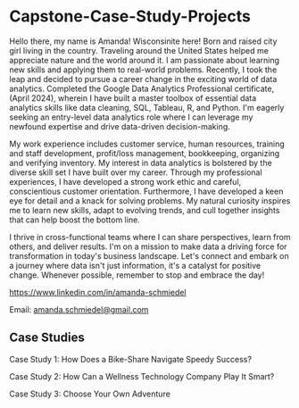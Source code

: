 # Capstone-Case-Study-Projects
Hello there, my name is Amanda!
Wisconsinite here! Born and raised city girl living in the country. Traveling around the United States helped me appreciate nature and the world around it. I am passionate about learning new skills and applying them to real-world problems. Recently, I took the leap and decided to pursue a career change in the exciting world of data analytics. Completed the Google Data Analytics Professional certificate, (April  2024), wherein I have built a master toolbox of essential data analytics skills like data cleaning, SQL, Tableau, R, and Python. I'm eagerly seeking an entry-level data analytics role where I can leverage my newfound expertise and drive data-driven decision-making.

My work experience includes customer service, human resources, training and staff development, profit/loss management, bookkeeping, organizing and verifying inventory. My interest in data analytics is bolstered by the diverse skill set I have built over my career. Through my professional experiences, I have developed a strong work ethic and careful, conscientious customer orientation. Furthermore, I have developed a keen eye for detail and a knack for solving problems. My natural curiosity inspires me to learn new skills, adapt to evolving trends, and cull together insights that can help boost the bottom line. 

I thrive in cross-functional teams where I can share perspectives, learn from others, and deliver results. I'm on a mission to make data a driving force for transformation in today's business landscape. Let's connect and embark on a journey where data isn't just information, it's a catalyst for positive change. Whenever possible, remember to stop and embrace the day!


https://www.linkedin.com/in/amanda-schmiedel

Email: amanda.schmiedel@gmail.com

## Case Studies

Case Study 1: How Does a Bike-Share Navigate Speedy Success? 

Case Study 2: How Can a Wellness Technology Company Play It Smart?

Case Study 3: Choose Your Own Adventure 
